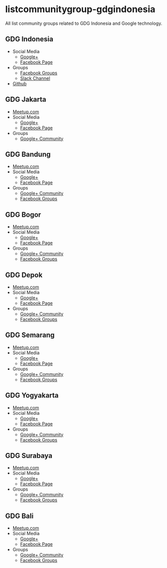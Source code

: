 # listcommunitygroup-gdgindonesia
All list community groups related to GDG Indonesia and Google technology.

## GDG Indonesia
* Social Media
  - [Google+](https://plus.google.com/+GDGIndonesia)
  - [Facebook Page](https://www.facebook.com/gdgid)
* Groups
  - [Facebook Groups](https://www.facebook.com/groups/1064105957069646/)
  - [Slack Channel](https://gdg-indonesia.appspot.com/)
* [Github](https://github.com/gdgindonesia)


## GDG Jakarta
* [Meetup.com](https://www.meetup.com/GDG-Jakarta)
* Social Media
  - [Google+](https://plus.google.com/+GDGJakarta)
  - [Facebook Page](https://www.facebook.com/GDG-Jakarta-164096230749652/)
* Groups
  - [Google+ Community](https://www.google.com)

## GDG Bandung
* [Meetup.com](https://www.meetup.com/GDG-Bandung/)
* Social Media
  - [Google+](https://plus.google.com/+GDGBandung)
  - [Facebook Page](https://www.google.com)
* Groups
  - [Google+ Community](https://www.google.com)
  - [Facebook Groups](https://www.google.com)

## GDG Bogor
* [Meetup.com](https://www.meetup.com/GDG-Bogor/)
* Social Media
  - [Google+](https://plus.google.com/+GDGBogor)
  - [Facebook Page](https://www.google.com)
* Groups
  - [Google+ Community](https://www.google.com)
  - [Facebook Groups](https://www.google.com)

## GDG Depok
* [Meetup.com](https://www.meetup.com/GDG-Depok/)
* Social Media
  - [Google+](https://plus.google.com/+GDGDepok)
  - [Facebook Page](https://www.google.com)
* Groups
  - [Google+ Community](https://www.google.com)
  - [Facebook Groups](https://www.google.com)

## GDG Semarang
* [Meetup.com](https://www.meetup.com/GDG-Semarang)
* Social Media
  - [Google+](https://plus.google.com/+GDGSemarang)
  - [Facebook Page](https://www.google.com)
* Groups
  - [Google+ Community](https://www.google.com)
  - [Facebook Groups](https://www.google.com)

## GDG Yogyakarta
* [Meetup.com](https://www.meetup.com/GDG-Jogjakarta/)
* Social Media
  - [Google+](https://plus.google.com/+GDGYogyakarta)
  - [Facebook Page](https://www.google.com)
* Groups
  - [Google+ Community](https://www.google.com)
  - [Facebook Groups](https://www.google.com)

## GDG Surabaya
* [Meetup.com](https://www.meetup.com/GDGSurabaya/)
* Social Media
  - [Google+](https://plus.google.com/+GDGSurabaya)
  - [Facebook Page](https://www.google.com)
* Groups
  - [Google+ Community](https://www.google.com)
  - [Facebook Groups](https://www.google.com)

## GDG Bali
* [Meetup.com](https://www.meetup.com/GDG-Bali/)
* Social Media
  - [Google+](https://plus.google.com/+GDGBali)
  - [Facebook Page](https://www.google.com)
* Groups
  - [Google+ Community](https://www.google.com)
  - [Facebook Groups](https://www.google.com)
